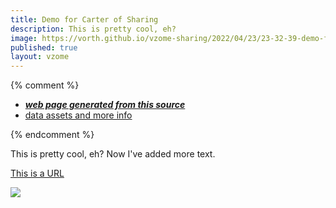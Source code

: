 ```yaml
---
title: Demo for Carter of Sharing
description: This is pretty cool, eh?
image: https://vorth.github.io/vzome-sharing/2022/04/23/23-32-39-demo-for-carter/demo-for-carter.png
published: true
layout: vzome
---
```


{% comment %}
 - [***web page generated from this source***](<https://vorth.github.io/vzome-sharing/2022/04/23/demo-for-carter-23-32-39.html>)
 - [data assets and more info](<https://github.com/vorth/vzome-sharing/tree/main/2022/04/23/23-32-39-demo-for-carter/>)
 
{% endcomment %}

This is pretty cool, eh?  Now I've added more text.

[This is a URL](https://vzome.com)

<vzome-viewer style="width: 100%; height: 65vh;"
       src="https://vorth.github.io/vzome-sharing/2022/04/23/23-32-39-demo-for-carter/demo-for-carter.vZome" >
  <img src="https://vorth.github.io/vzome-sharing/2022/04/23/23-32-39-demo-for-carter/demo-for-carter.png" />
</vzome-viewer>
